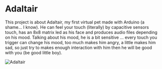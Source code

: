# Adaltair
This project is about Adaltair, my first virtual pet made with Arduino (a shame... I know). He can feel your touch (literally) by capacitive sensors touch, has an 8x8 matrix led as his face and produces audio files depending on his mood. Talking about his mood, he is a bit sensitive ... every touch you trigger can change his mood, too much makes him angry, a little makes him sad, so just try to makes enough interaction with him then he will be good with you (be good little boy).


![Adaltair](https://media1.giphy.com/media/v1.Y2lkPTc5MGI3NjExNjJvNzgyNHIxbG5tenA3MHkxczR2aGdyemI3aXplMmlpdjQ2aGtraiZlcD12MV9pbnRlcm5hbF9naWZfYnlfaWQmY3Q9cw/xaExmfkAzzFODTHKmY/source.gif)


